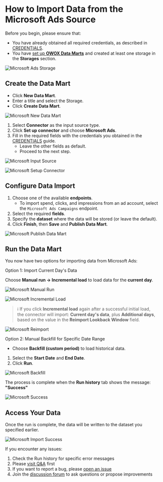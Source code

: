 # How to Import Data from the Microsoft Ads Source

Before you begin, please ensure that:

- You have already obtained all required credentials, as described in [CREDENTIALS](CREDENTIALS.md).  
- You have [set up **OWOX Data Marts**](https://docs.owox.com/docs/getting-started/quick-start/) and created at least one storage in the **Storages** section.  

![Microsoft Ads Storage](res/microsoft_storage.png)

## Create the Data Mart

- Click **New Data Mart**.
- Enter a title and select the Storage.
- Click **Create Data Mart**.

![Microsoft New Data Mart](res/microsoft_newdatamart.png)

1. Select **Connector** as the input source type.  
2. Click **Set up connector** and choose **Microsoft Ads**.  
3. Fill in the required fields with the credentials you obtained in the [CREDENTIALS](CREDENTIALS.md) guide.  
   - Leave the other fields as default.  
   - Proceed to the next step.

![Microsoft Input Source](res/microsoft_inputsource.png)

![Microsoft Setup Connector](res/microsoft_setupconnector.png)

## Configure Data Import

1. Choose one of the available **endpoints**.  
   - To import spend, clicks, and impressions from an ad account, select the `Microsoft Ads Campaigns` endpoint.  
2. Select the required **fields**.  
3. Specify the **dataset** where the data will be stored (or leave the default).  
4. Click **Finish**, then **Save** and **Publish Data Mart**.  

![Microsoft Publish Data Mart](res/microsoft_publishdatamart.png)

## Run the Data Mart

You now have two options for importing data from Microsoft Ads:  

Option 1: Import Current Day's Data

Choose **Manual run → Incremental load** to load data for the **current day**.

![Microsoft Manual Run](res/microsoft_manualrun.png)

![Microsoft Incremental Load](res/microsoft_currentday.png)

> ℹ️ If you click **Incremental load** again after a successful initial load,  
> the connector will import: **Current day's data**, plus **Additional days**, based on the value in the **Reimport Lookback Window** field.

![Microsoft Reimport](res/microsoft_reimportwindow.png)

Option 2: Manual Backfill for Specific Date Range

- Choose **Backfill (custom period)** to load historical data.  

1. Select the **Start Date** and **End Date**.  
2. Click **Run**.  

![Microsoft Backfill](res/microsoft_daterange.png)

The process is complete when the **Run history** tab shows the message: **"Success"**  

![Microsoft Success](res/microsoft_successrun.png)

## Access Your Data

Once the run is complete, the data will be written to the dataset you specified earlier.  

![Microsoft Import Success](res/microsoft_importgbq.png)

If you encounter any issues:

1. Check the Run history for specific error messages
2. Please [visit Q&A](https://github.com/OWOX/owox-data-marts/discussions/categories/q-a) first
3. If you want to report a bug, please [open an issue](https://github.com/OWOX/owox-data-marts/issues)
4. Join the [discussion forum](https://github.com/OWOX/owox-data-marts/discussions) to ask questions or propose improvements
